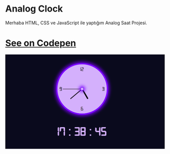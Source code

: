 # Analog Clock

Merhaba HTML, CSS ve JavaScript ile yaptığım Analog Saat Projesi.

# [See on Codepen](https://www.instagram.com/teskolarda/)

![Preview](preview.png)
